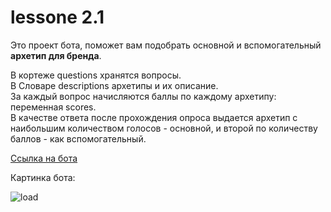 # lessone 2.1

Это проект бота, поможет вам подобрать основной и вспомогательный 
**архетип для бренда**.

В кортеже questions хранятся вопросы.</br>
В Словаре descriptions архетипы и их описание.</br>
За каждый вопрос начисляются баллы по каждому архетипу: 
переменная scores.</br>
В качестве ответа после прохождения опроса выдается архетип 
с наибольшим количеством голосов - основной, и второй по 
количеству баллов - как вспомогательный.

[Ссылка на бота](https://t.me/archetypes_b_bot)

Картинка бота:

![load](
https://static.tildacdn.com/tild6636-3164-4438-b534-363730343064/logo.svg)




